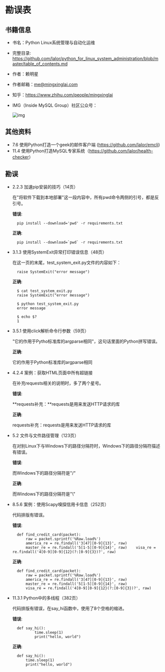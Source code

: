 # 勘误表

## 书籍信息

* 书名：Python Linux系统管理与自动化运维
* 完整目录: <https://github.com/lalor/python_for_linux_system_administration/blob/master/table_of_contents.md>
* 作者：赖明星
* 作者邮箱：me@mingxinglai.com
* 知乎：https://www.zhihu.com/people/mingxinglai
* IMG（Inside MySQL Group）社区公众号：

    ![img](http://cdn.huodongxing.com/file/20160220/11668836D67E17B48B99B6842EF86DB58A/30622730670102782.jpg)

## 其他资料

* 7.6 使用Python打造一个geek的邮件客户端 (<https://github.com/lalor/emcli>)
* 11.4 使用Python打造MySQL专家系统（<https://github.com/lalor/health-checker>）

## 勘误

* 2.2.3 加速pip安装的技巧（14页）

    在"将软件下载到本地部署"这一段内容中，所有pwd命令两侧的引号，都是反引号。

    **错误**:

        pip install --download='pwd' -r requirements.txt

    **正确**:

        pip install --download=`pwd` -r requirements.txt

* 3.1.3 使用SystemExit异常打印错误信息（48页）

    在这一页的末尾，test_system_exit.py文件的内容如下：

        raise SystemExit("error message")

    **正确**:
    
        $ cat test_system_exit.py
        raise SystemExit("error message")
    
        $ python test_system_exit.py
        error message
    
        $ echo $?
        1

* 3.5.1 使用click解析命令行参数（59页）

    "它的作用于Pytho标准库的argparse相同"，这句话里面的Python拼写错误。

    **正确**:

    它的作用于Python标准库的argparse相同

* 4.2.4 案例：获取HTML页面中所有超链接

    在补充requests相关的说明时，多了两个星号。

    **错误**:

    \*\*requests补充：\*\*requests是用来发送HTTP请求的库

    **正确**:

    requests补充：requests是用来发送HTTP请求的库

* 5.2 文件与文件路径管理（123页）

    在对别Linux下与Windows下的路径分隔符时，Windows下的路径分隔符描述有错误。

    **错误**:

    而Windows下的路径分隔符是"/"

    **正确**:

    而Windows下的路径分隔符是"\\"

* 8.5.6 案例：使用Scapy嗅探信用卡信息（252页）

    代码排版有错误。

    **错误**:

        def find_credit_card(packet):
            raw = packet.sprintf('%Raw.load%')
            america_re = re.findall('3[47][0-9]{13}', raw)
            master_re = re.findall('5[1-5][0-9]{14}', raw)    visa_re = re.findall('4[0-9][0-9]{12}(?:[0-9]{3})?', raw)

    **正确**:

        def find_credit_card(packet):
            raw = packet.sprintf('%Raw.load%')
            america_re = re.findall('3[47][0-9]{13}', raw)
            master_re = re.findall('5[1-5][0-9]{14}', raw)
            visa_re = re.findall('4[0-9][0-9]{12}(?:[0-9]{3})?', raw)

* 11.3.1 Python中的多线程（382页）

    代码排版有错误，在say_hi函数中，使用了8个空格的缩进。

    **错误**:

        def say_hi():
                time.sleep(1)
                print("hello, world")

    **正确**:

        def say_hi():
            time.sleep(1)
            print("hello, world")
